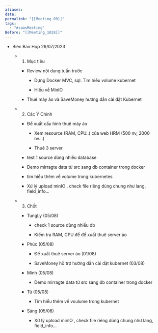 ```yaml
---
aliases: 
date: 
permalink: "[[Meeting_00]]"
tags:
  - "#saasMeeting"
Before: "[[Meeting_1028]]"
---
```


- Biên Bản Họp 29/07/2023
    
    - 1. Mục tiêu
        
        - Review nội dung tuần trước
            
            - Dựng Docker MVC, sql. Tìm hiểu volume kubernet
                
            - Hiểu về MinIO
                
        - Thuê máy ảo và SaveMoney hướng dẫn cài đặt Kubernet
            
    - 2. Các Ý Chính
        
        - Đề xuất cấu hình thuê máy ảo
            
            - Xem resource (RAM, CPU..) của web HRM (500 nv, 2000 nv...)
                
            - Thuê 3 server
                
        - test 1 source dùng nhiều database
            
        - Demo mirragte data từ src sang db container trong docker
            
        - tìm hiểu thêm về volume trong kubernetes
            
        - Xử lý upload minIO , check file riêng dùng chung như lang, field_info...
            
    - 3. Chốt
        
        - TungLy (05/08)
            
            - check 1 source dùng nhiều db
                
            - Kiểm tra RAM, CPU để đề xuất thuê server ảo
                
        - Phúc (05/08)
            
            - Đề xuất thuê server ảo (01/08)
                
            - SaveMoney hỗ trợ hướng dẫn cài đặt kubernet (03/08)
                
        - Minh (05/08)
            
            - Demo mirragte data từ src sang db container trong docker
                
        - Tú (05/08)
            
            - Tìm hiểu thêm về voulume trong kubernet
                
        - Sáng (05/08)
            
            - Xử lý upload minIO , check file riêng dùng chung như lang, field_info...